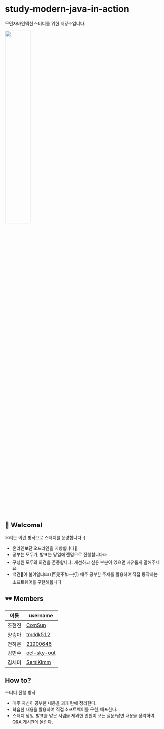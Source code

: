 # study-modern-java-in-action
모던자바인액션 스터디를 위한 저장소입니다.

<img src="https://github.com/STRAIGHT-PANKYO/study-modern-java-in-action/assets/78946348/07a29e9e-0591-4b4b-ad37-2b9d39108420" width="40%" height="40%">


## 👋 Welcome!
  우리는 이런 방식으로 스터디를 운영합니다 :)
  * 온라인보단 오프라인을 지향합니다📒
  * 공부는 모두가, 발표는 당일에 랜덤으로 진행합니다✏️
  * 구성원 모두의 의견을 존중합니다. 개선하고 싶은 부분이 있으면 자유롭게 말해주세요
  * 백견👀이 불여일타⌨️ (百見不如一打) 매주 공부한 주제를 활용하여 직접 동작하는 소프트웨어를 구현해봅니다

## 🕶️ Members

| 이름 | username |
| --- | --- |
| 조현진 | [ComSun](https://github.com/Com-Sun)|
| 양승아 | [tmddk512](https://github.com/tmddk512)|
| 전하은 | [21900646](https://github.com/21900646)|
| 김민수 | [oct-sky-out](https://github.com/oct-sky-out) |
| 김세미 | [SemiKimm](https://github.com/SemiKimm?tab=following) |

## How to?
스터디 진행 방식
* 매주 자신이 공부한 내용을 과제 란에 정리한다.
* 학습한 내용을 활용하여 직접 소프트웨어를 구현, 배포한다.
* 스터디 당일, 발표를 맡은 사람을 제외한 인원이 모든 질문/답변 내용을 정리하여 Q&A 게시판에 올린다.
